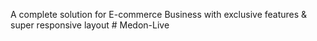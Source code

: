 A complete solution for E-commerce Business with exclusive features & super responsive layout
#   M e d o n - L i v e  
 